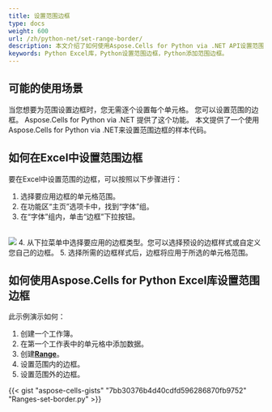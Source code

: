 ```yaml
---
title: 设置范围边框
type: docs
weight: 600
url: /zh/python-net/set-range-border/
description: 本文介绍了如何使用Aspose.Cells for Python via .NET API设置范围边框。
keywords: Python Excel库，Python设置范围边框，Python添加范围边框。
---
```


## **可能的使用场景**
当您想要为范围设置边框时，您无需逐个设置每个单元格。 您可以设置范围的边框。 Aspose.Cells for Python via .NET 提供了这个功能。
本文提供了一个使用Aspose.Cells for Python via .NET来设置范围边框的样本代码。

## **如何在Excel中设置范围边框**
要在Excel中设置范围的边框，可以按照以下步骤进行：
1. 选择要应用边框的单元格范围。
2. 在功能区“主页”选项卡中，找到“字体”组。
3. 在“字体”组内，单击“边框”下拉按钮。
<br>
<img src="border.png" />
4. 从下拉菜单中选择要应用的边框类型。您可以选择预设的边框样式或自定义您自己的边框。
5. 选择所需的边框样式后，边框将应用于所选的单元格范围。

## **如何使用Aspose.Cells for Python Excel库设置范围边框**
此示例演示如何：

1. 创建一个工作簿。
1. 在第一个工作表中的单元格中添加数据。
1. 创建[**Range**](https://reference.aspose.com/cells/python-net/aspose.cells/range)。
1. 设置范围内的边框。
1. 设置范围外的边框。

{{< gist "aspose-cells-gists" "7bb30376b4d40cdfd596286870fb9752" "Ranges-set-border.py" >}}
